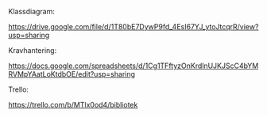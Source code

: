 Klassdiagram:

https://drive.google.com/file/d/1T80bE7DywP9fd_4EsI67YJ_ytoJtcqrR/view?usp=sharing

Kravhantering:

https://docs.google.com/spreadsheets/d/1Cg1TFftyzOnKrdlnUJKJScC4bYMRVMpYAatLoKtdbOE/edit?usp=sharing

Trello:

https://trello.com/b/MTlx0od4/bibliotek
